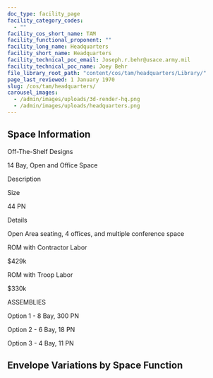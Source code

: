 ```yaml
---
doc_type: facility_page
facility_category_codes:
  - ""
facility_cos_short_name: TAM
facility_functional_proponent: ""
facility_long_name: Headquarters
facility_short_name: Headquarters
facility_technical_poc_email: Joseph.r.behr@usace.army.mil
facility_technical_poc_name: Joey Behr
file_library_root_path: "content/cos/tam/headquarters/Library/"
page_last_reviewed: 1 January 1970
slug: /cos/tam/headquarters/
carousel_images:
  - /admin/images/uploads/3d-render-hq.png
  - /admin/images/uploads/headquarters.png
---
```


## Space Information

Off-The-Shelf Designs

14 Bay, Open and Office Space

Description

Size

44 PN

Details

Open Area seating, 4 offices, and multiple conference space

ROM with Contractor Labor

\$429k

ROM with Troop Labor

\$330k

ASSEMBLIES

Option 1 - 8 Bay, 300 PN

Option 2 - 6 Bay, 18 PN

Option 3 - 4 Bay, 11 PN

## Envelope Variations by Space Function
